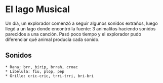 # El lago Musical
Un día, un explorador comenzó a seguir algunos sonidos extraños, luego llegó a un lago donde encontró la fuente: 3 animalitos haciendo sonidos parecidos a una canción. Pasó poco tiempo y el explorador pudo diferenciar qué animal producía cada sonido.

## Sonidos
    * Rana: brr, birip, brrah, croac
    * Libélula: fiu, plop, pep
    * Grillo: cric-cric, trri-trri, bri-bri